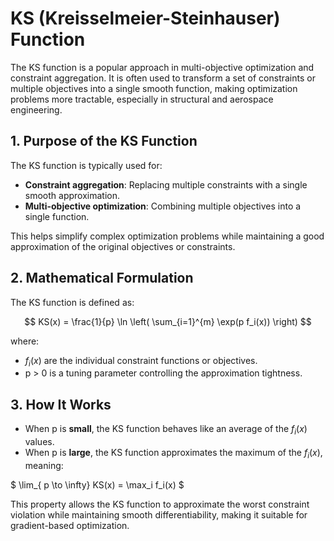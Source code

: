 # KS (Kreisselmeier-Steinhauser) Function

The KS function is a popular approach in multi-objective optimization and constraint aggregation. It is often used to transform a set of constraints or multiple objectives into a single smooth function, making optimization problems more tractable, especially in structural and aerospace engineering.

## 1. Purpose of the KS Function
The KS function is typically used for:
- **Constraint aggregation**: Replacing multiple constraints with a single smooth approximation.
- **Multi-objective optimization**: Combining multiple objectives into a single function.

This helps simplify complex optimization problems while maintaining a good approximation of the original objectives or constraints.

## 2. Mathematical Formulation
The KS function is defined as:

$$
KS(x) = \frac{1}{p} \ln \left( \sum_{i=1}^{m} \exp(p f_i(x)) \right)
$$

where:
-  $f_i(x)$  are the individual constraint functions or objectives.
- p > 0  is a tuning parameter controlling the approximation tightness.

## 3. How It Works
- When p is **small**, the KS function behaves like an average of the  $f_i(x)$ values.
- When p is **large**, the KS function approximates the maximum of the  $f_i(x)$, meaning:
  
$
\lim_{ p \to \infty} KS(x) = \max_i f_i(x)
$

This property allows the KS function to approximate the worst constraint violation while maintaining smooth differentiability, making it suitable for gradient-based optimization.
